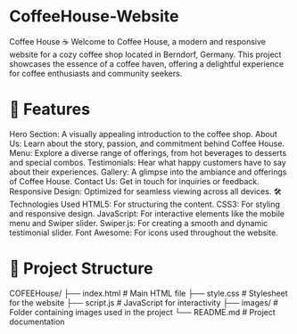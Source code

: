 # CoffeeHouse-Website
Coffee House ☕
Welcome to Coffee House, a modern and responsive website for a cozy coffee shop located in Berndorf, Germany. This project showcases the essence of a coffee haven, offering a delightful experience for coffee enthusiasts and community seekers.

# 🌟 Features
Hero Section: A visually appealing introduction to the coffee shop.
About Us: Learn about the story, passion, and commitment behind Coffee House.
Menu: Explore a diverse range of offerings, from hot beverages to desserts and special combos.
Testimonials: Hear what happy customers have to say about their experiences.
Gallery: A glimpse into the ambiance and offerings of Coffee House.
Contact Us: Get in touch for inquiries or feedback.
Responsive Design: Optimized for seamless viewing across all devices.
🛠️ Technologies Used
HTML5: For structuring the content.
CSS3: For styling and responsive design.
JavaScript: For interactive elements like the mobile menu and Swiper slider.
Swiper.js: For creating a smooth and dynamic testimonial slider.
Font Awesome: For icons used throughout the website.
# 📂 Project Structure
COFEEHouse/
├── index.html       # Main HTML file
├── style.css        # Stylesheet for the website
├── script.js        # JavaScript for interactivity
├── images/          # Folder containing images used in the project
└── README.md        # Project documentation
